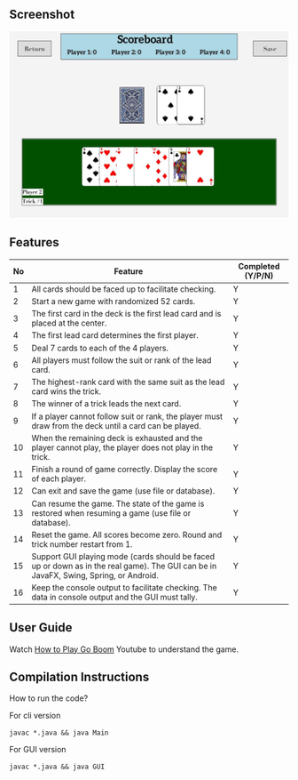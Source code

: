 ## Screenshot

![](./assets/screenshot.jpg)

## Features

| No  | Feature                                                                                                                               | Completed (Y/P/N) |
| --- | ------------------------------------------------------------------------------------------------------------------------------------- | ----------------- |
| 1   | All cards should be faced up to facilitate checking.                                                                                  | Y                 |
| 2   | Start a new game with randomized 52 cards.                                                                                            | Y                 |
| 3   | The first card in the deck is the first lead card and is placed at the center.                                                        | Y                 |
| 4   | The first lead card determines the first player.                                                                                      | Y                 |
| 5   | Deal 7 cards to each of the 4 players.                                                                                                | Y                 |
| 6   | All players must follow the suit or rank of the lead card.                                                                            | Y                 |
| 7   | The highest-rank card with the same suit as the lead card wins the trick.                                                             | Y                 |
| 8   | The winner of a trick leads the next card.                                                                                            | Y                 |
| 9   | If a player cannot follow suit or rank, the player must draw from the deck until a card can be played.                                | Y                 |
| 10  | When the remaining deck is exhausted and the player cannot play, the player does not play in the trick.                               | Y                 |
| 11  | Finish a round of game correctly. Display the score of each player.                                                                   | Y                 |
| 12  | Can exit and save the game (use file or database).                                                                                    | Y                 |
| 13  | Can resume the game. The state of the game is restored when resuming a game (use file or database).                                   | Y                 |
| 14  | Reset the game. All scores become zero. Round and trick number restart from 1.                                                        | Y                 |
| 15  | Support GUI playing mode (cards should be faced up or down as in the real game). The GUI can be in JavaFX, Swing, Spring, or Android. | Y                 |
| 16  | Keep the console output to facilitate checking. The data in console output and the GUI must tally.                                    | Y                 |

## User Guide

Watch [How to Play Go Boom](https://youtu.be/NmKOzmNs2Ms?si=YfLlGKBT9O8pA1y0) Youtube to understand the game.

## Compilation Instructions

How to run the code?

For cli version

```
javac *.java && java Main
```

For GUI version

```
javac *.java && java GUI
```
